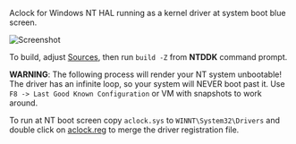 Aclock for Windows NT HAL running as a kernel driver at system boot blue screen.

![Screenshot](aclock.png)

To build, adjust [Sources](Sources), then run `build -Z` from **NTDDK** command prompt.

**WARNING**: The following process will render your NT system unbootable! The driver has an infinite loop, so your system will NEVER boot past it. Use `F8 -> Last Good Known Configuration` or VM with snapshots to work around.

To run at NT boot screen copy `aclock.sys` to `WINNT\System32\Drivers` and double click on [aclock.reg](aclock.reg) to merge the driver registration file.
